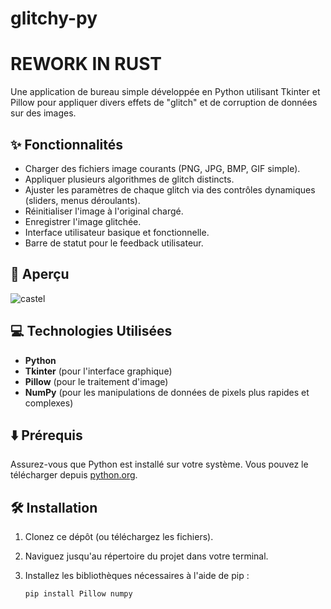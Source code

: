 # glitchy-py
# REWORK IN RUST
Une application de bureau simple développée en Python utilisant Tkinter et Pillow pour appliquer divers effets de "glitch" et de corruption de données sur des images.

## ✨ Fonctionnalités

* Charger des fichiers image courants (PNG, JPG, BMP, GIF simple).
* Appliquer plusieurs algorithmes de glitch distincts.
* Ajuster les paramètres de chaque glitch via des contrôles dynamiques (sliders, menus déroulants).
* Réinitialiser l'image à l'original chargé.
* Enregistrer l'image glitchée.
* Interface utilisateur basique et fonctionnelle.
* Barre de statut pour le feedback utilisateur.

## 📸 Aperçu 

![castel](https://github.com/user-attachments/assets/e4510f10-d9f2-4f1b-a568-da223de211a9)


## 💻 Technologies Utilisées

* **Python**
* **Tkinter** (pour l'interface graphique)
* **Pillow** (pour le traitement d'image)
* **NumPy** (pour les manipulations de données de pixels plus rapides et complexes)

## ⬇️ Prérequis

Assurez-vous que Python est installé sur votre système. Vous pouvez le télécharger depuis [python.org](https://www.python.org/downloads/).

## 🛠️ Installation

1.  Clonez ce dépôt (ou téléchargez les fichiers).
2.  Naviguez jusqu'au répertoire du projet dans votre terminal.
3.  Installez les bibliothèques nécessaires à l'aide de pip :

    ```bash
    pip install Pillow numpy
    ```

